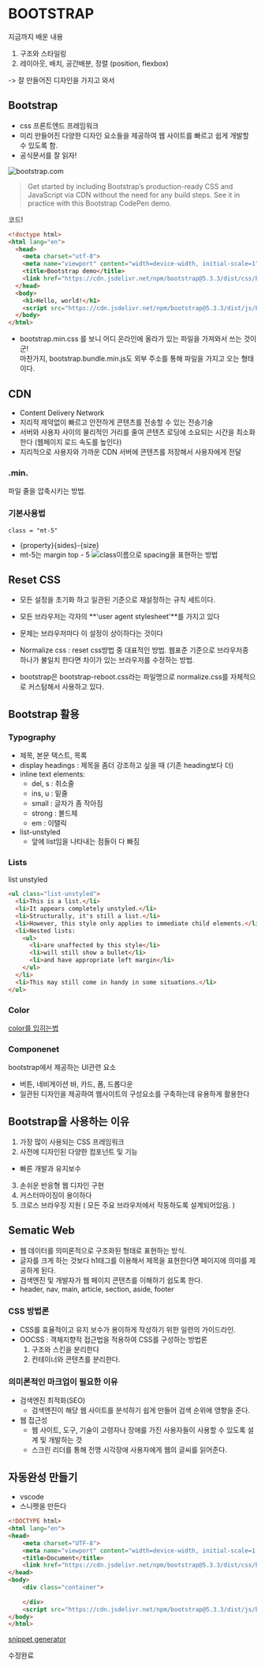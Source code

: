 # BOOTSTRAP

지금까지 배운 내용
1. 구조와 스타일링
2. 레이아웃, 배치, 공간배분, 정렬 (position, flexbox)

-> 잘 만들어진 디자인을 가지고 와서 

## Bootstrap
- css 프론트엔드 프레임워크 
- 미리 만들어진 다양한 디자인 요소들을 제공하여 웹 사이트를 빠르고 쉽게 개발할 수 있도록 함.
- 공식문서를 잘 읽자!

![bootstrap.com](1.PNG)

> Get started by including Bootstrap’s production-ready CSS and JavaScript via CDN without the need for any build steps. See it in practice with this Bootstrap CodePen demo.


코드!
```html
<!doctype html>
<html lang="en">
  <head>
    <meta charset="utf-8">
    <meta name="viewport" content="width=device-width, initial-scale=1">
    <title>Bootstrap demo</title>
    <link href="https://cdn.jsdelivr.net/npm/bootstrap@5.3.3/dist/css/bootstrap.min.css" rel="stylesheet" integrity="sha384-QWTKZyjpPEjISv5WaRU9OFeRpok6YctnYmDr5pNlyT2bRjXh0JMhjY6hW+ALEwIH" crossorigin="anonymous">
  </head>
  <body>
    <h1>Hello, world!</h1>
    <script src="https://cdn.jsdelivr.net/npm/bootstrap@5.3.3/dist/js/bootstrap.bundle.min.js" integrity="sha384-YvpcrYf0tY3lHB60NNkmXc5s9fDVZLESaAA55NDzOxhy9GkcIdslK1eN7N6jIeHz" crossorigin="anonymous"></script>
  </body>
</html>
```
- bootstrap.min.css 를 보니 어디 온라인에 올라가 있는 파일을 가져와서 쓰는 것이군! <br>
마찬가지, bootstrap.bundle.min.js도 외부 주소를 통해 파일을 가지고 오는 형태이다. 


## CDN
- Content Delivery Network
- 지리적 제약없이 빠르고 안전하게 콘텐츠를 전송할 수 있는 전송기술
- 서버와 사용자 사이의 물리적인 거리를 줄여 콘텐츠 로딩에 소요되는 시간을 최소화한다 (웹페이지 로드 속도를 높인다)
- 지리적으로 사용자와 가까운 CDN 서버에 콘텐츠를 저장해서 사용자에게 전달

### .min. 
파일 줄을 압축시키는 방법.

### 기본사용법 
`class = "mt-5"`
- {property}{sides}-{size}
- mt-5는 margin top - 5 
![class이름으로 spacing을 표현하는 방법](2.PNG)

## Reset CSS
- 모든 설정을 초기화 하고 일관된 기준으로 재설정하는 규칙 세트이다. 

- 모든 브라우저는 각자의 **'user agent stylesheet'**를 가지고 있다 
- 문제는 브라우저마다 이 설정이 상이하다는 것이다 
- Normalize css : reset css방법 중 대표적인 방법. 웹표준 기준으로 브라우저중 하나가 불일치 한다면 차이가 있는 브라우저를 수정하는 방법. 
- bootstrap은 bootstrap-reboot.css라는 파일명으로 normalize.css를 자체적으로 커스텀해서 사용하고 있다. 

## Bootstrap 활용
### Typography 
- 제목, 본문 텍스트, 목록
- display headings : 제목을 좀더 강조하고 싶을 때 (기존 heading보다 더)
- inline text elements:
    - del, s : 취소줄
    - ins, u : 밑줄
    - small : 글자가 좀 작아짐
    - strong : 볼드체
    - em : 이탤릭 
- list-unstyled 
    - 앞에 list임을 나타내는 점들이 다 빠짐 

### Lists 
list unstyled
```html
<ul class="list-unstyled">
  <li>This is a list.</li>
  <li>It appears completely unstyled.</li>
  <li>Structurally, it's still a list.</li>
  <li>However, this style only applies to immediate child elements.</li>
  <li>Nested lists:
    <ul>
      <li>are unaffected by this style</li>
      <li>will still show a bullet</li>
      <li>and have appropriate left margin</li>
    </ul>
  </li>
  <li>This may still come in handy in some situations.</li>
</ul>
```

### Color 
[color를 입히는법](https://getbootstrap.com/docs/5.3/utilities/colors/)



### Componenet
bootstrap에서 제공하는 UI관련 요소 
- 버튼, 네비게이션 바, 카드, 폼, 드롭다운
- 일관된 디자인을 제공하여 웹사이트의 구성요소를 구축하는데 유용하게 활용한다 


## Bootstrap을 사용하는 이유 
1. 가장 많이 사용되는 CSS 프레임워크
2. 사전에 디자인된 다양한 컴포넌트 및 기능
  - 빠른 개발과 유지보수
3. 손쉬운 반응형 웹 디자인 구현 
4. 커스터마이징이 용이하다
5. 크로스 브라우징 지원 ( 모든 주요 브라우저에서 작동하도록 설계되어있음. )

## Sematic Web 
- 웹 데이터를 의미론적으로 구조화된 형태로 표현하는 방식. 
- 글자를 크게 하는 것보다 h1태그를 이용해서 제목을 표현한다면 페이지에 의미를 제공하게 된다. 
- 검색엔진 및 개발자가 웹 페이지 콘텐츠를 이해하기 쉽도록 한다. 
- header, nav, main, article, section, aside, footer

### CSS 방법론
- CSS를 효율적이고 유지 보수가 용이하게 작성하기 위한 일련의 가이드라인. 
- OOCSS : 객체지향적 접근법을 적용하여 CSS를 구성하는 방법론 
    1. 구조와 스킨을 분리한다
    2. 컨테이너와 콘텐츠를 분리한다. 

### 의미론적인 마크업이 필요한 이유
- 검색엔진 최적화(SEO)
  - 검색엔진이 해당 웹 사이트를 분석하기 쉽게 만들어 검색 순위에 영향을 준다. 
- 웹 접근성
  - 웹 사이트, 도구, 기술이 고령자나 장애를 가진 사용자들이 사용할 수 있도록 설계 및 개발하는 것
  - 스크린 리더를 통해 전맹 시각장애 사용자에게 웹의 글씨를 읽어준다. 

## 자동완성 만들기 
- vscode 
- 스니펫을 만든다 
```html
<!DOCTYPE html>
<html lang="en">
<head>
    <meta charset="UTF-8">
    <meta name="viewport" content="width=device-width, initial-scale=1.0">
    <title>Document</title>
    <link href="https://cdn.jsdelivr.net/npm/bootstrap@5.3.3/dist/css/bootstrap.min.css" rel="stylesheet" integrity="sha384-QWTKZyjpPEjISv5WaRU9OFeRpok6YctnYmDr5pNlyT2bRjXh0JMhjY6hW+ALEwIH" crossorigin="anonymous">
</head>
<body>
    <div class="container">
        
    </div>
    <script src="https://cdn.jsdelivr.net/npm/bootstrap@5.3.3/dist/js/bootstrap.bundle.min.js" integrity="sha384-YvpcrYf0tY3lHB60NNkmXc5s9fDVZLESaAA55NDzOxhy9GkcIdslK1eN7N6jIeHz" crossorigin="anonymous"></script>
</body>
</html>
```

[snippet generator](https://snippet-generator.app/?description=&tabtrigger=&snippet=%3C%21DOCTYPE+html%3E%0A%3Chtml+lang%3D%22en%22%3E%0A%3Chead%3E%0A++++%3Cmeta+charset%3D%22UTF-8%22%3E%0A++++%3Cmeta+name%3D%22viewport%22+content%3D%22width%3Ddevice-width%2C+initial-scale%3D1.0%22%3E%0A++++%3Ctitle%3EDocument%3C%2Ftitle%3E%0A++++%3Clink+href%3D%22https%3A%2F%2Fcdn.jsdelivr.net%2Fnpm%2Fbootstrap%405.3.3%2Fdist%2Fcss%2Fbootstrap.min.css%22+rel%3D%22stylesheet%22+integrity%3D%22sha384-QWTKZyjpPEjISv5WaRU9OFeRpok6YctnYmDr5pNlyT2bRjXh0JMhjY6hW%2BALEwIH%22+crossorigin%3D%22anonymous%22%3E%0A%3C%2Fhead%3E%0A%3Cbody%3E%0A++++%3Cdiv+class%3D%22container%22%3E%0A++++++++%0A++++%3C%2Fdiv%3E%0A++++%3Cscript+src%3D%22https%3A%2F%2Fcdn.jsdelivr.net%2Fnpm%2Fbootstrap%405.3.3%2Fdist%2Fjs%2Fbootstrap.bundle.min.js%22+integrity%3D%22sha384-YvpcrYf0tY3lHB60NNkmXc5s9fDVZLESaAA55NDzOxhy9GkcIdslK1eN7N6jIeHz%22+crossorigin%3D%22anonymous%22%3E%3C%2Fscript%3E%0A%3C%2Fbody%3E%0A%3C%2Fhtml%3E&mode=vscode)

수정완료